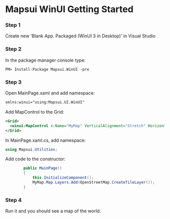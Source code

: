 # Mapsui WinUI Getting Started

### Step 1 

Create new 'Blank App. Packaged (WinUI 3 in Desktop)' in Visual Studio

### Step 2

In the package manager console type:
```console
PM> Install-Package Mapsui.WinUI -pre
```

### Step 3

Open MainPage.xaml and add namespace:

```xml
xmlns:winui="using:Mapsui.UI.WinUI"
```

Add MapControl to the Grid:

```xml
<Grid>
  <winui:MapControl x:Name="MyMap" VerticalAlignment="Stretch" HorizontalAlignment="Stretch" />
</Grid>
```


In MainPage.xaml.cs, add namespace:

```csharp
using Mapsui.Utilities;
```

Add code to the constructor:

```csharp
        public MainPage()
        {
            this.InitializeComponent();
            MyMap.Map.Layers.Add(OpenStreetMap.CreateTileLayer());
        }

```

### Step 4

Run it and you should see a map of the world.
